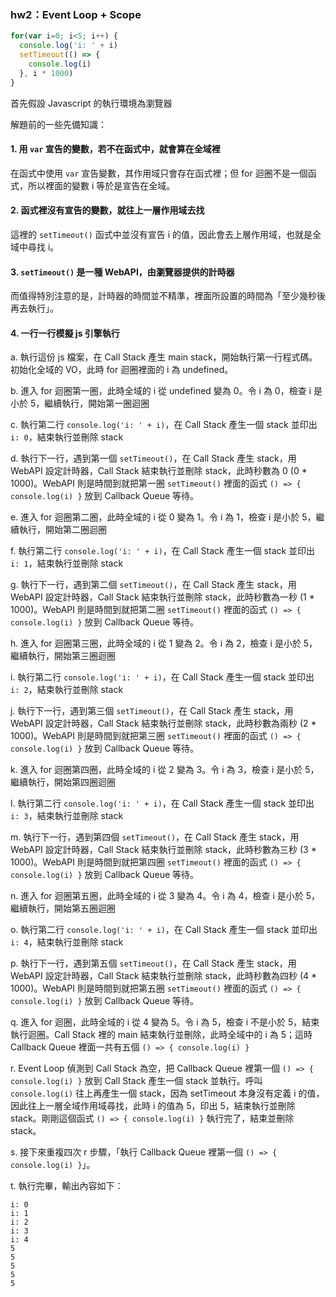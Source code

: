 ### hw2：Event Loop + Scope

```js
for(var i=0; i<5; i++) {
  console.log('i: ' + i)
  setTimeout(() => {
    console.log(i)
  }, i * 1000)
}
```

首先假設 Javascript 的執行環境為瀏覽器

解題前的一些先備知識：

#### 1. 用 `var` 宣告的變數，若不在函式中，就會算在全域裡

在函式中使用 `var` 宣告變數，其作用域只會存在函式裡；但 for 迴圈不是一個函式，所以裡面的變數 i 等於是宣告在全域。

#### 2. 函式裡沒有宣告的變數，就往上一層作用域去找

這裡的 `setTimeout()` 函式中並沒有宣告 i 的值，因此會去上層作用域，也就是全域中尋找 i。

#### 3. `setTimeout()` 是一種 WebAPI，由瀏覽器提供的計時器

而值得特別注意的是，計時器的時間並不精準，裡面所設置的時間為「至少幾秒後再去執行」。

#### 4. 一行一行模擬 js 引擎執行

a. 執行這份 js 檔案，在 Call Stack 產生 main stack，開始執行第一行程式碼。初始化全域的 VO，此時 for 迴圈裡面的 i 為 undefined。

b. 進入 for 迴圈第一圈，此時全域的 i 從 undefined 變為 0。令 i 為 0，檢查 i 是小於 5，繼續執行，開始第一圈迴圈

c. 執行第二行 `console.log('i: ' + i)`，在 Call Stack 產生一個 stack 並印出 `i: 0`，結束執行並刪除 stack

d. 執行下一行，遇到第一個 `setTimeout()`，在 Call Stack 產生 stack，用 WebAPI 設定計時器，Call Stack 結束執行並刪除 stack，此時秒數為 0 (0 * 1000)。WebAPI 則是時間到就把第一圈 `setTimeout()` 裡面的函式 `() => { console.log(i) }` 放到 Callback Queue 等待。

e. 進入 for 迴圈第二圈，此時全域的 i 從 0 變為 1。令 i 為 1，檢查 i 是小於 5，繼續執行，開始第二圈迴圈

f. 執行第二行 `console.log('i: ' + i)`，在 Call Stack 產生一個 stack 並印出 `i: 1`，結束執行並刪除 stack

g. 執行下一行，遇到第二個 `setTimeout()`，在 Call Stack 產生 stack，用 WebAPI 設定計時器，Call Stack 結束執行並刪除 stack，此時秒數為一秒 (1 \* 1000)。WebAPI 則是時間到就把第二圈 `setTimeout()` 裡面的函式 `() => { console.log(i) }` 放到 Callback Queue 等待。

h. 進入 for 迴圈第三圈，此時全域的 i 從 1 變為 2。令 i 為 2，檢查 i 是小於 5，繼續執行，開始第三圈迴圈

i. 執行第二行 `console.log('i: ' + i)`，在 Call Stack 產生一個 stack 並印出 `i: 2`，結束執行並刪除 stack

j. 執行下一行，遇到第三個 `setTimeout()`，在 Call Stack 產生 stack，用 WebAPI 設定計時器，Call Stack 結束執行並刪除 stack，此時秒數為兩秒 (2 \* 1000)。WebAPI 則是時間到就把第三圈 `setTimeout()` 裡面的函式 `() => { console.log(i) }` 放到 Callback Queue 等待。

k. 進入 for 迴圈第四圈，此時全域的 i 從 2 變為 3。令 i 為 3，檢查 i 是小於 5，繼續執行，開始第四圈迴圈

l. 執行第二行 `console.log('i: ' + i)`，在 Call Stack 產生一個 stack 並印出 `i: 3`，結束執行並刪除 stack

m. 執行下一行，遇到第四個 `setTimeout()`，在 Call Stack 產生 stack，用 WebAPI 設定計時器，Call Stack 結束執行並刪除 stack，此時秒數為三秒 (3 \* 1000)。WebAPI 則是時間到就把第四圈 `setTimeout()` 裡面的函式 `() => { console.log(i) }` 放到 Callback Queue 等待。

n. 進入 for 迴圈第五圈，此時全域的 i 從 3 變為 4。令 i 為 4，檢查 i 是小於 5，繼續執行，開始第五圈迴圈

o. 執行第二行 `console.log('i: ' + i)`，在 Call Stack 產生一個 stack 並印出 `i: 4`，結束執行並刪除 stack

p. 執行下一行，遇到第五個 `setTimeout()`，在 Call Stack 產生 stack，用 WebAPI 設定計時器，Call Stack 結束執行並刪除 stack，此時秒數為四秒 (4 \* 1000)。WebAPI 則是時間到就把第五圈 `setTimeout()` 裡面的函式 `() => { console.log(i) }` 放到 Callback Queue 等待。

q. 進入 for 迴圈，此時全域的 i 從 4 變為 5。令 i 為 5，檢查 i 不是小於 5，結束執行迴圈。Call Stack 裡的 main 結束執行並刪除，此時全域中的 i 為 5；這時 Callback Queue 裡面一共有五個 `() => { console.log(i) }`

r. Event Loop 偵測到 Call Stack 為空，把 Callback Queue 裡第一個 `() => { console.log(i) }` 放到 Call Stack 產生一個 stack 並執行。呼叫 `console.log(i)` 往上再產生一個 stack，因為 setTimeout 本身沒有定義 i 的值，因此往上一層全域作用域尋找，此時 i 的值為 5，印出 5，結束執行並刪除 stack。剛剛這個函式 `() => { console.log(i) }` 執行完了，結束並刪除 stack。

s. 接下來重複四次 r 步驟，「執行 Callback Queue 裡第一個 `() => { console.log(i) }`」。

t. 執行完畢，輸出內容如下：

```
i: 0
i: 1
i: 2
i: 3
i: 4
5
5
5
5
5
```